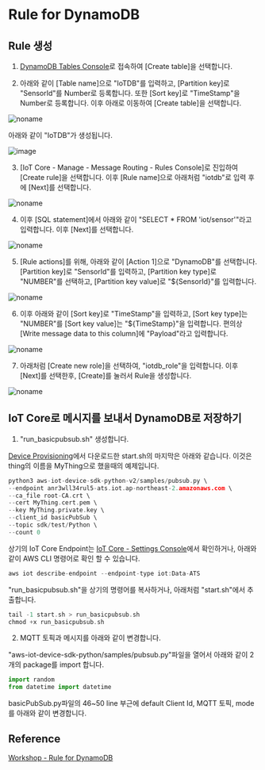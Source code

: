 # Rule for DynamoDB

## Rule 생성 

1) [DynamoDB Tables Console](https://ap-northeast-2.console.aws.amazon.com/dynamodbv2/home?region=ap-northeast-2#tables)로 접속하여 [Create table]을 선택합니다. 

2) 아래와 같이 [Table name]으로 "IoTDB"를 입력하고, [Partition key]로 "SensorId"를 Number로 등록합니다. 또한 [Sort key]로 "TimeStamp"을 Number로 등록합니다. 이후 아래로 이동하여 [Create table]을 선택합니다. 

![noname](https://user-images.githubusercontent.com/52392004/192097482-911c0a69-6650-44c0-933f-045250abfd3e.png)

아래와 같이 "IoTDB"가 생성됩니다. 

![image](https://user-images.githubusercontent.com/52392004/192097553-0bf6262a-41a9-4dcc-94dd-01c71ea3d314.png)

3) [IoT Core - Manage - Message Routing - Rules Console]로 진입하여 [Create rule]을 선택합니다. 이후 [Rule name]으로 아래처럼 "iotdb"로 입력 후에 [Next]를 선택합니다. 

![noname](https://user-images.githubusercontent.com/52392004/192098125-24a1885a-1524-4e6c-b7ec-b0475a44d8f0.png)

4) 이후 [SQL statement]에서 아래와 같이 "SELECT * FROM 'iot/sensor'"라고 입력합니다. 이후 [Next]를 선택합니다. 

![noname](https://user-images.githubusercontent.com/52392004/192098241-fd8d6c4d-0d5b-46bb-b13f-074194acbde4.png)

5) [Rule actions]를 위해, 아래와 같이 [Action 1]으로 "DynamoDB"를 선택합니다. [Partition key]로 "SensorId"를 입력하고, [Partition key type]로 "NUMBER"를 선택하고, [Partition key value]로 "${SensorId}"를 입력합니다. 

![noname](https://user-images.githubusercontent.com/52392004/192098474-4b6860d0-dae9-4f99-8886-9c974e4200c6.png)

6) 이후 아래와 같이 [Sort key]로 "TimeStamp"을 입력하고, [Sort key type]는 "NUMBER"를 [Sort key value]는 "${TimeStamp}"을 입력합니다. 편의상 [Write message data to this column]에 "Payload"라고 입력합니다. 

![noname](https://user-images.githubusercontent.com/52392004/192098602-d34228db-157b-4612-be9e-a7c045ccf772.png)


7) 아래처럼 [Create new role]을 선택하여, "iotdb_role"을 입력합니다. 이후 [Next]를 선택한후, [Create]를 눌러서 Rule을 생성합니다. 

![noname](https://user-images.githubusercontent.com/52392004/192098809-b864e869-1b36-4466-8e0e-fcc04f2e41a9.png)


## IoT Core로 메시지를 보내서 DynamoDB로 저장하기 

1) "run_basicpubsub.sh" 생성합니다. 

[Device Provisioning](https://github.com/kyopark2014/IoT-Core-Contents/blob/main/workshop/device-provisioning.md)에서 다운로드한 start.sh의 마지막은 아래와 같습니다. 이것은 thing의 이름을 MyThing으로 했을때의 예제입니다. 

```c
python3 aws-iot-device-sdk-python-v2/samples/pubsub.py \
--endpoint anr3wll34rul5-ats.iot.ap-northeast-2.amazonaws.com \
--ca_file root-CA.crt \
--cert MyThing.cert.pem \
--key MyThing.private.key \
--client_id basicPubSub \
--topic sdk/test/Python \
--count 0
```

상기의 IoT Core Endpoint는 [IoT Core - Settings Console](https://ap-northeast-2.console.aws.amazon.com/iot/home?region=ap-northeast-2#/settings)에서 확인하거나, 아래와 같이 AWS CLI 명령어로 확인 할 수 있습니다. 

```c
aws iot describe-endpoint --endpoint-type iot:Data-ATS
```

"run_basicpubsub.sh"을 상기의 명령어를 복사하거나, 아래처럼 "start.sh"에서 추출합니다. 

```c
tail -1 start.sh > run_basicpubsub.sh
chmod +x run_basicpubsub.sh
```

2) MQTT 토픽과 메시지를 아래와 같이 변경합니다. 

"aws-iot-device-sdk-python/samples/pubsub.py"파일을 열어서 아래와 같이 2개의 package를 import 합니다. 

```python
import random
from datetime import datetime
```

basicPubSub.py파일의 46~50 line 부근에 default Client Id, MQTT 토픽, mode를 아래와 같이 변경합니다. 




## Reference 

[Workshop - Rule for DynamoDB](https://catalog.us-east-1.prod.workshops.aws/workshops/f87a7c7a-0af8-416a-80ee-7c25c5789307/ko-KR/3/1)
